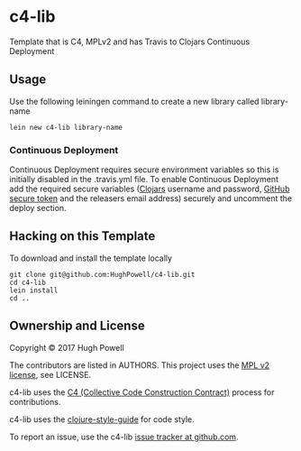 # c4-lib

Template that is C4, MPLv2 and has Travis to Clojars Continuous Deployment

## Usage

Use the following leiningen command to create a new library called library-name

    lein new c4-lib library-name

### Continuous Deployment

Continuous Deployment requires secure environment variables so this is initially disabled in the .travis.yml file.  To enable Continuous Deployment add the required secure variables ([Clojars](https://clojars.org/) username and password, [GitHub secure token](https://help.github.com/articles/creating-a-personal-access-token-for-the-command-line/) and the releasers email address) securely and uncomment the deploy section.

## Hacking on this Template

To download and install the template locally

    git clone git@github.com:HughPowell/c4-lib.git
    cd c4-lib
    lein install
    cd ..

## Ownership and License

Copyright © 2017 Hugh Powell

The contributors are listed in AUTHORS. This project uses the [MPL v2 license](https://www.mozilla.org/en-US/MPL/2.0/), see LICENSE.

c4-lib uses the [C4 (Collective Code Construction Contract)](https://rfc.zeromq.org/spec:42/C4) process for contributions.

c4-lib uses the [clojure-style-guide](https://github.com/bbatsov/clojure-style-guide) for code style.

To report an issue, use the c4-lib [issue tracker at github.com](https://github.com/HughPowell/c4-lib/issues).
